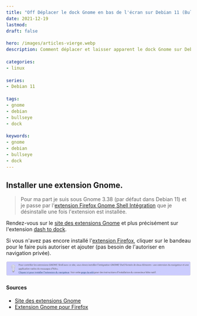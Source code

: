 ```yaml
---
title: "Off Déplacer le dock Gnome en bas de l'écran sur Debian 11 (Bullseye)"
date: 2021-12-19
lastmod: 
draft: false

hero: /images/articles-vierge.webp
description: Comment déplacer et laisser apparent le dock Gnome sur Debian 11 (Bullseye) et 10 (Buster).

categories:
- linux

series:
- Debian 11
  
tags:
- gnome
- debian
- bullseye
- dock

keywords:
- gnome
- debian
- bullseye
- dock
---
```


## Installer une extension Gnome.
>Pour ma part je suis sous Gnome 3.38 (par défaut dans Debian 11) et je passe par l'[extension Firefox Gnome Shell Intégration](https://addons.mozilla.org/fr/firefox/addon/gnome-shell-integration/ "Site Officiel de l'extension") que je désinstalle une fois l'extension est installée.

Rendez-vous sur le [site des extensions Gnome](https://extensions.gnome.org/) et plus précisément sur l'extension [dash to dock](https://extensions.gnome.org/extension/307/dash-to-dock/).





Si vous n'avez pas encore installé l'[extension Firefox](https://addons.mozilla.org/fr/firefox/addon/gnome-shell-integration/), cliquer sur le bandeau pour le faire puis autoriser et ajouter (pas besoin de l'autoriser en navigation privée).

![Installation Gnome Shell Intégration](images/gnome_shell_integration.webp "Installation Gnome Shell")


#### Sources
* [Site des extensions Gnome](https://extensions.gnome.org/)
* [Extension Gnome pour Firefox](https://addons.mozilla.org/fr/firefox/addon/gnome-shell-integration/)

